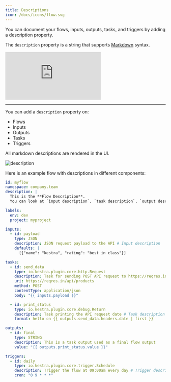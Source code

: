 ```yaml
---
title: Descriptions
icon: /docs/icons/flow.svg
---
```


You can document your flows, inputs, outputs, tasks, and triggers by adding a description property.

The `description` property is a string that supports [Markdown](https://en.wikipedia.org/wiki/Markdown) syntax.

<div class="video-container">
  <iframe src="https://www.youtube.com/embed/coxJhDSRqvg?si=9vX7yl7iD5-R-pFz" title="YouTube video player" frameborder="0" allow="accelerometer; autoplay; clipboard-write; encrypted-media; gyroscope; picture-in-picture; web-share" referrerpolicy="strict-origin-when-cross-origin" allowfullscreen></iframe>
</div>

---

You can add a `description` property on:
- Flows
- Inputs
- Outputs
- Tasks
- Triggers

All markdown descriptions are rendered in the UI.

![description](/docs/concepts/description.png)

Here is an example flow with descriptions in different components:

```yaml
id: myflow
namespace: company.team
description: |
  This is the **Flow Description**.
  You can look at `input description`, `task description`, `output description` and `trigger description` as well in this example.

labels:
  env: dev
  project: myproject

inputs:
  - id: payload
    type: JSON
    description: JSON request payload to the API # Input description
    defaults: |
      [{"name": "kestra", "rating": "best in class"}]

tasks:
  - id: send_data
    type: io.kestra.plugin.core.http.Request
    description: Task for sending POST API request to https://reqres.in/api/products # Task description
    uri: https://reqres.in/api/products
    method: POST
    contentType: application/json
    body: "{{ inputs.payload }}"

  - id: print_status
    type: io.kestra.plugin.core.debug.Return
    description: Task printing the API request date # Task description
    format: hello on {{ outputs.send_data.headers.date | first }}

outputs:
  - id: final
    type: STRING
    description: This is a task output used as a final flow output
    value: "{{ outputs.print_status.value }}"

triggers:
  - id: daily
    type: io.kestra.plugin.core.trigger.Schedule
    description: Trigger the flow at 09:00am every day # Trigger description
    cron: "0 9 * * *"
```
